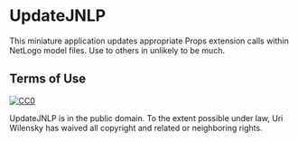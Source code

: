 # UpdateJNLP

This miniature application updates appropriate Props extension calls within NetLogo model files.  Use to others in unlikely to be much.

## Terms of Use

[![CC0](http://i.creativecommons.org/p/zero/1.0/88x31.png)](http://creativecommons.org/publicdomain/zero/1.0/)

UpdateJNLP is in the public domain.  To the extent possible under law, Uri Wilensky has waived all copyright and related or neighboring rights.

